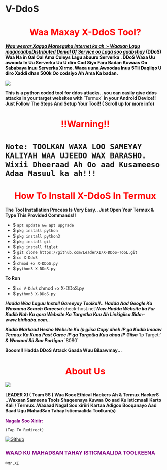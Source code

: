 # V-DdoS<h1 style="color:red" align="center">Waa Maxay X-DdoS Tool?</h1>
<div>
<p style="color:black"><b><i><u>Waa weerar Xagga Mareegaha internet ka ah :- Waaxan Lagu magacaabaDistributed Denial Of Service oo Laga soo gaabshay</u></i> (DDoS) Waa Na in Qal Qal Ama Culeys Lagu abuuro Serverka . DDoS Waxa Uu awooda In Uu Serverka Uu U diro Cod Siyo Fara Badan Kuwaas Oo Sababaya Inuu Serverka Xirmo. Waxa uuna Awoodaa Inuu 5Tii Daqiiqo U diro Xaddi dhan 500k Oo codsiyo Ah Ama Ka badan.</b></p>
<img src="https://cdn.discordapp.com/attachments/870740780938047520/870740893093724240/20210731_005139.jpg">
<p style="color:80% black"><b>This is a python coded tool for ddos attacks.. you can easily give ddos attacks in your target websites with</b> `Termux` <b>in your Android Device!! Just Follow The Steps And Setup Your Tool!! ( Scroll up for more info) </b> 
<br>
<h1 align="center" style="color:red">!!Warning!! <h1>

`Note: TOOLKAN WAXA LOO SAMEYAY KALIYAH WAA UJEEDO WAX BARASHO. Wixii Dheeraad Ah Oo aad Kusameeso Adaa Masuul ka ah!!!`

<h1 style="color:red" align="center"> How To Install X-DdoS In Termux</h1>

<p><b>The Tool Installation Process Is Very Easy.. Just Open Your Termux & Type This Provided Commands!!</b></p>

- $ `apt update && apt upgrade`
- $ `pkg install python`
- $ `pkg install python3`
- $ `pkg install git`
- $ `pkg install figlet`
- $ `git clone https://github.com/LeaderXI/X-DDoS-TooL.git`
- $ `cd X-DdoS`
- $ `chmod +x X-DDoS.py`
- $ `python3 X-DDoS.py`

<p><b>To Run</b></p>

- $ `cd V-DdoS`
chmod +x X-DDoS.py
- $ `python3 X-DDoS.py`

<p><b><i> Hadda Waa Laguu Install Gareeyay Toolka!!.. Hadda Aad Google Ka Waxaana Search Gareesa</i></b>`check-host.net`<b><i>Now  Hadda Website ka Fur Kadib Nah Ku qora Website Ka Targetka Kuu Ah Linkigiisa Sida:- www.biribaba.com..</b></i></p>

<p><b><i>Kadib Markaad Hesho Website Ka Ip giisa Copy dheh IP ga Kadib Imaaw Termux Ka Kuna Past Garee IP ga Targetka Kuu ahaa IP Giisa </b></i> `Ip Target:` <b><i>& Waxaad Sii Saa Portigan</b></i> `8080` </p>

<p><b> Booom!! Hadda DDoS Attack Gaada Wuu Bilaawmay...</b> </p>
<div>
<h1 style="color:red" align="center"> About Us </h1>

<img src="https://cdn.discordapp.com/attachments/870740780938047520/871007159150837820/20210610_164346.jpg">

<p><b>LEADER XI ( Team 5S ) Waa Koox Ethical Hackers Ah & Termux HackerS ..Waxaan Sameena Tools Shaqeenaya Kuwaa Oo aad Ku Isticmaali Karto Kali / Termux..Waxaad Nagal Soo xiriiri Kartaa Adigoo Booqanayo Aad Baad Ugu MahadSan Tahay Isticmaalida Toolkan(s)</b></p>

<p style="color:purple"><b>Nagala Soo Xiriir:</b></p>

``(Tap To Redirect)``


[![Github](https://img.shields.io/badge/TELEGRAM-TgGroup-orange?style=for-the-badge&logo=telegram)](https://telegram.me/F5_JUBA)

<h3 style="color:purple"> WAAD KU MAHADSAN TAHAY ISTICMAALIDA TOOLKEENA </h3>

``©Mr.XI``

